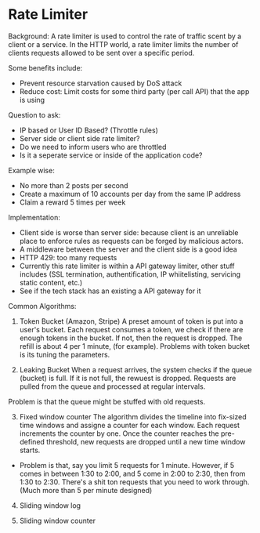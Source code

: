 # Rate Limiter 
Background: 
A rate limiter is used to control the rate of traffic scent by a client or a service. In the HTTP world, a rate limiter limits the number of clients requests allowed to be sent over a specific period.

Some benefits include:
* Prevent resource starvation caused by DoS attack 
* Reduce cost: Limit costs for some third party (per call API) that the app is using 

Question to ask:
* IP based or User ID Based? (Throttle rules)
* Server side or client side rate limiter?
* Do we need to inform users who are throttled 
* Is it a seperate service or inside of the application code? 


Example wise:
* No more than 2 posts per second 
* Create a maximum of 10 accounts per day from the same IP address 
* Claim a reward 5 times per week 


Implementation:
* Client side is worse than server side: because client is an unreliable place to enforce rules as requests can be forged by malicious actors.
* A middleware between the server and the client side is a good idea
* HTTP 429: too many requests 
* Currently this rate limiter is within a API gateway limiter, other stuff includes (SSL termination, authentification, IP whiitelisting, servicing static content, etc.)
* See if the tech stack has an existing a API gateway for it 

Common Algorithms:
1. Token Bucket (Amazon, Stripe)
A preset amount of token is put into a user's bucket. Each request consumes a token, we check if there are enough tokens in the bucket. If not, then the request is dropped. The refill is about 4 per 1 minute, (for example). Problems with token bucket is its tuning the parameters.

2. Leaking Bucket 
When a request arrives, the system checks if the queue (bucket) is full. If it is not full, the rewuest is dropped. Requests are pulled from the queue and processed at regular intervals. 

Problem is that the queue might be stuffed with old requests. 

3. Fixed window counter
The algorithm divides the timeline into fix-sized time windows and assigne a counter for each window. Each request increments the counter by one. Once the counter reaches the pre-defined threshold, new requests are dropped until a new time window starts. 

* Problem is that, say you limit 5 requests for 1 minute. However, if 5 comes in between 1:30 to 2:00, and 5 come in 2:00 to 2:30, then from 1:30 to 2:30. There's a shit ton requests that you need to work through. (Much more than 5 per minute designed)


4. Sliding window log 

5. Sliding window counter 

